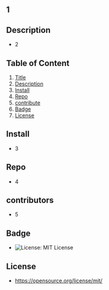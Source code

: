 ## 1

  ## Description
  - 2

  ## Table of Content
  1. [Title](#title)
  2. [Description](#description)
  3. [Install](#run)
  4. [Repo](#repo)
  5. [contribute](#contributors)
  6. [Badge](#badge)
  7. [License](#license)

  ## Install
  - 3

  ## Repo
  - 4

  ## contributors
  - 5

  ## Badge
  - ![License: MIT License](https://img.shields.io/badge/License-MIT.0-red)

  ## License
  - https://opensource.org/license/mit/


